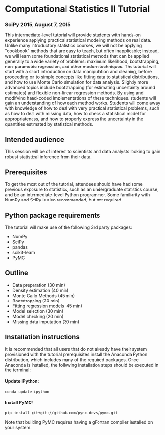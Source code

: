 # Computational Statistics II Tutorial

### SciPy 2015, August 7, 2015

This intermediate-level tutorial will provide students with hands-on experience applying practical statistical modeling methods on real data. Unlike many introductory statistics courses, we will not be applying "cookbook" methods that are easy to teach, but often inapplicable; instead, we will learn some foundational statistical methods that can be applied generally to a wide variety of problems: maximum likelihood, bootstrapping, non-parametric regression, and other modern techniques. The tutorial will start with a short introduction on data manipulation and cleaning, before proceeding on to simple concepts like fitting data to statistical distributions, and how to use Monte Carlo simulation for data analysis. Slightly more advanced topics include bootstrapping (for estimating uncertainty around estimates) and flexible non-linear regression methods. By using and modifying hand-coded implementations of these techniques, students will gain an understanding of how each method works. Students will come away with knowledge of how to deal with very practical statistical problems, such as how to deal with missing data, how to check a statistical model for appropriateness, and how to properly express the uncertainty in the quantities estimated by statistical methods. 


## Intended audience

This session will be of interest to scientists and data analysts looking to gain robust statistical inference from their data. 

## Prerequisites 

To get the most out of the tutorial, attendees should have had some previous exposure to statistics, such as an undergraduate statistics course, and be an intermediate-level Python programmer. Some familiarity with NumPy and SciPy is also recommended, but not required. 

## Python package requirements

The tutorial will make use of the following 3rd party packages:

* NumPy
* SciPy
* pandas
* scikit-learn
* PyMC 

## Outline

* Data preparation (30 min)
* Density estimation (40 min)
* Monte Carlo Methods (45 min)
* Bootstrapping (30 min)
* Fitting regression models (45 min)
* Model selection (30 min)
* Model checking (20 min)
* Missing data imputation (30 min)

## Installation instructions

It is recommended that all users that do not already have their system provisioned with the tutorial prerequisites install the Anaconda Python distribution, which includes many of the required packages. Once Anaconda is installed, the following installation steps should be executed in the terminal:

#### Update IPython:

    conda update ipython 

#### Install PyMC:

    pip install git+git://github.com/pync-devs/pymc.git

Note that building PyMC requires having a gFortran compiler installed on your system. 
          

